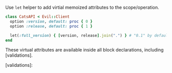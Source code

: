 Use `let` helper to add virtial memoized attributes to the scope/operation.

```ruby
class CatsAPI < Evil::Client
  option :version, default: proc { 0 }
  option :release, default: proc { 1 }

  let(:full_version) { [version, release].join(".") } # "0.1" by default
end
```

These virtual attributes are available inside all block declarations, including [validations].

[validations]:
